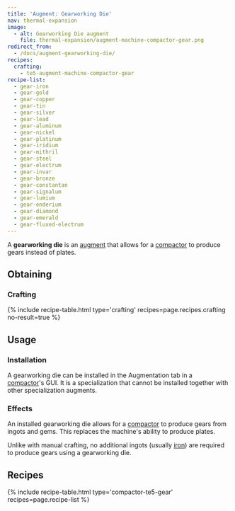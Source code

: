 ```yaml
---
title: 'Augment: Gearworking Die'
nav: thermal-expansion
image:
  - alt: Gearworking Die augment
    file: thermal-expansion/augment-machine-compactor-gear.png
redirect_from:
  - /docs/augment-gearworking-die/
recipes:
  crafting:
    - te5-augment-machine-compactor-gear
recipe-list:
  - gear-iron
  - gear-gold
  - gear-copper
  - gear-tin
  - gear-silver
  - gear-lead
  - gear-aluminum
  - gear-nickel
  - gear-platinum
  - gear-iridium
  - gear-mithril
  - gear-steel
  - gear-electrum
  - gear-invar
  - gear-bronze
  - gear-constantan
  - gear-signalum
  - gear-lumium
  - gear-enderium
  - gear-diamond
  - gear-emerald
  - gear-fluxed-electrum
---
```


A **gearworking die** is an [augment](/docs/thermal-expansion/augments/) that
allows for a [compactor](/docs/thermal-expansion/compactor/) to produce gears
instead of plates.


Obtaining
---------

### Crafting
{% include recipe-table.html type='crafting' recipes=page.recipes.crafting no-result=true %}


Usage
-----

### Installation
A gearworking die can be installed in the Augmentation tab in a
[compactor](/docs/thermal-expansion/compactor/)'s GUI. It is a specialization that cannot be
installed together with other specialization augments.

### Effects
An installed gearworking die allows for a
[compactor](/docs/thermal-expansion/compactor/) to produce gears from ingots and
gems. This replaces the machine's ability to produce plates.

Unlike with manual crafting, no additional ingots (usually
[iron](https://minecraft.gamepedia.com/Iron_Ingot)) are required to produce
gears using a gearworking die.


Recipes
-------

{% include recipe-table.html type='compactor-te5-gear' recipes=page.recipe-list %}

